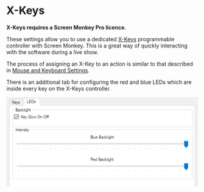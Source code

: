 # X-Keys

**X-Keys requires a Screen Monkey Pro licence.**

These settings allow you to use a dedicated [X-Keys](https://www.x-keys-uk.com) programmable controller with Screen Monkey. This is a great way of quickly interacting with the software during a live show. 

The process of assigning an X-Key to an action is similar to that described in [Mouse and Keyboard Settings](MouseandKeyboard.md).

There is an additional tab for configuring the red and blue LEDs which are inside every key on the X-Keys controller.

![](../../images/settings-xkeys-led.png)